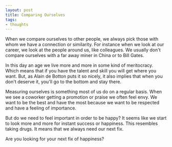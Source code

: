 ```yaml
---
layout: post
title: Comparing Ourselves
tags:
- thoughts
---
```


When we compare ourselves to other people, we always pick those with whom we have a connection or similarity. For instance when we look at our career, we look at the people around us, like colleagues. We usually don't compare ourselves with a far away miner in China or to Bill Gates.

In this day an age we live more and more in some kind of meritocracy. Which means that if you have the talent and skill you will get where you want. But, as Alain de Botton puts it so nicely, it also implies that when you don't deserve it, you'll go to the bottom and stay there.

Measuring ourselves is something most of us do on a regular basis. When we see a coworker getting a promotion or praise we often feel envy. We want to be the best and have the most because we want to be respected and have a feeling of importance.

But do we need to feel important in order to be happy? It seems like we start to look more and more for instant success or happiness. This resembles taking drugs. It means that we always need our next fix.

Are you looking for your next fix of happiness?